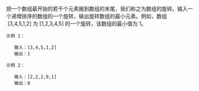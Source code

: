 把一个数组最开始的若干个元素搬到数组的末尾，我们称之为数组的旋转。输入一个递增排序的数组的一个旋转，输出旋转数组的最小元素。例如，数组  [3,4,5,1,2] 为 [1,2,3,4,5] 的一个旋转，该数组的最小值为 1。

```
示例 1：

   输入：[3,4,5,1,2]
   输出：1
   
示例 2：

   输入：[2,2,2,0,1]
   输出：0

```
